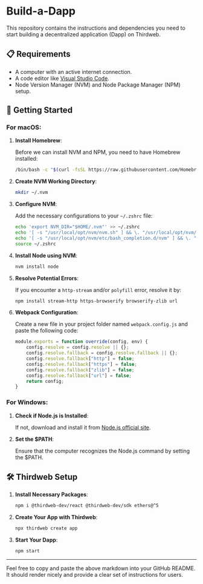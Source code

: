 # Build-a-Dapp

This repository contains the instructions and dependencies you need to start building a decentralized application (Dapp) on Thirdweb.

## 📋 Requirements

- A computer with an active internet connection.
- A code editor like [Visual Studio Code](https://code.visualstudio.com/download).
- Node Version Manager (NVM) and Node Package Manager (NPM) setup.

## 🚀 Getting Started

### For macOS:

1. **Install Homebrew**:

   Before we can install NVM and NPM, you need to have Homebrew installed:

   ```bash
   /bin/bash -c "$(curl -fsSL https://raw.githubusercontent.com/Homebrew/install/HEAD/install.sh)"
   ```

2. **Create NVM Working Directory**:

   ```bash
   mkdir ~/.nvm
   ```

3. **Configure NVM**:

   Add the necessary configurations to your `~/.zshrc` file:

   ```bash
   echo 'export NVM_DIR="$HOME/.nvm"' >> ~/.zshrc
   echo '[ -s "/usr/local/opt/nvm/nvm.sh" ] && \. "/usr/local/opt/nvm/nvm.sh" # This loads nvm' >> ~/.zshrc
   echo '[ -s "/usr/local/opt/nvm/etc/bash_completion.d/nvm" ] && \. "/usr/local/opt/nvm/etc/bash_completion.d/nvm" # This loads nvm bash_completion' >> ~/.zshrc
   source ~/.zshrc
   ```

4. **Install Node using NVM**:

   ```bash
   nvm install node
   ```

5. **Resolve Potential Errors**:

   If you encounter a `http-stream` and/or `polyfill` error, resolve it by:

   ```bash
   npm install stream-http https-browserify browserify-zlib url
   ```

6. **Webpack Configuration**:

   Create a new file in your project folder named `webpack.config.js` and paste the following code:

   ```javascript
   module.exports = function override(config, env) {
       config.resolve = config.resolve || {};
       config.resolve.fallback = config.resolve.fallback || {};
       config.resolve.fallback["http"] = false;
       config.resolve.fallback["https"] = false;
       config.resolve.fallback["zlib"] = false;
       config.resolve.fallback["url"] = false;
       return config;
   }
   ```

### For Windows:

1. **Check if Node.js is Installed**:

   If not, download and install it from [Node.js official site](https://nodejs.org/en/download).

2. **Set the $PATH**:

   Ensure that the computer recognizes the Node.js command by setting the $PATH.

## 🛠 Thirdweb Setup

1. **Install Necessary Packages**:

   ```bash
   npm i @thirdweb-dev/react @thirdweb-dev/sdk ethers@^5
   ```

2. **Create Your App with Thirdweb**:

   ```bash
   npx thirdweb create app
   ```

3. **Start Your Dapp**:

   ```bash
   npm start
   ```

---

Feel free to copy and paste the above markdown into your GitHub README. It should render nicely and provide a clear set of instructions for users.
